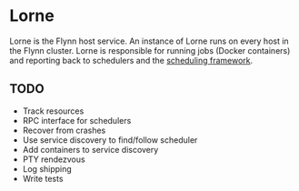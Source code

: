 # Lorne

Lorne is the Flynn host service. An instance of Lorne runs on every host in the
Flynn cluster. Lorne is responsible for running jobs (Docker containers) and
reporting back to schedulers and the [scheduling
framework](https://github.com/flynn/sampi).

## TODO

- Track resources
- RPC interface for schedulers
- Recover from crashes
- Use service discovery to find/follow scheduler
- Add containers to service discovery
- PTY rendezvous
- Log shipping
- Write tests

